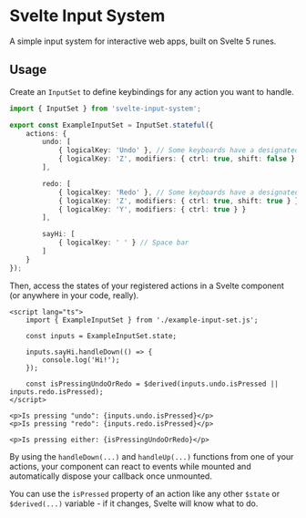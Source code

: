 # Svelte Input System

A simple input system for interactive web apps, built on Svelte 5 runes.

## Usage

Create an `InputSet` to define keybindings for any action you want to handle.

```ts
import { InputSet } from 'svelte-input-system';

export const ExampleInputSet = InputSet.stateful({
	actions: {
		undo: [
			{ logicalKey: 'Undo' }, // Some keyboards have a designated "Undo" button
			{ logicalKey: 'Z', modifiers: { ctrl: true, shift: false } }
		],

		redo: [
			{ logicalKey: 'Redo' }, // Some keyboards have a designated "Redo" button
			{ logicalKey: 'Z', modifiers: { ctrl: true, shift: true } },
			{ logicalKey: 'Y', modifiers: { ctrl: true } }
		],

		sayHi: [
			{ logicalKey: ' ' } // Space bar
		]
	}
});
```

Then, access the states of your registered actions in a Svelte component (or anywhere in your code, really).

```svelte
<script lang="ts">
	import { ExampleInputSet } from './example-input-set.js';

	const inputs = ExampleInputSet.state;

	inputs.sayHi.handleDown(() => {
		console.log('Hi!');
	});

	const isPressingUndoOrRedo = $derived(inputs.undo.isPressed || inputs.redo.isPressed);
</script>

<p>Is pressing "undo": {inputs.undo.isPressed}</p>
<p>Is pressing "redo": {inputs.redo.isPressed}</p>

<p>Is pressing either: {isPressingUndoOrRedo}</p>
```

By using the `handleDown(...)` and `handleUp(...)` functions from one of your actions, your component can react to events while mounted and automatically dispose your callback once unmounted.

You can use the `isPressed` property of an action like any other `$state` or `$derived(...)` variable - if it changes, Svelte will know what to do.
